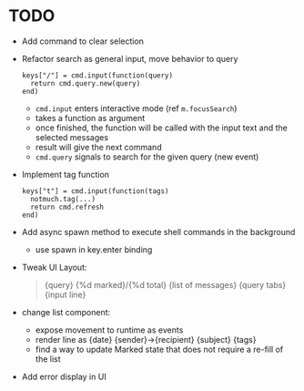 # TODO

- Add command to clear selection

- Refactor search as general input, move behavior to query

      keys["/"] = cmd.input(function(query)
        return cmd.query.new(query)
      end)

  - `cmd.input` enters interactive mode (ref `m.focusSearch`)
  - takes a function as argument
  - once finished, the function will be called with the input text and the selected messages
  - result will give the next command
  - `cmd.query` signals to search for the given query (new event)

- Implement tag function

      keys["t"] = cmd.input(function(tags)
        notmuch.tag(...)
        return cmd.refresh
      end)

- Add async spawn method to execute shell commands in the background
  - use spawn in key.enter binding

- Tweak UI Layout:
  > {query} {%d marked}/{%d total}
  > {list of messages}
  > {query tabs}
  > {input line}

- change list component:
  - expose movement to runtime as events
  - render line as {date} {sender}→{recipient} {subject} {tags}
  - find a way to update Marked state that does not require a re-fill of the list

- Add error display in UI
